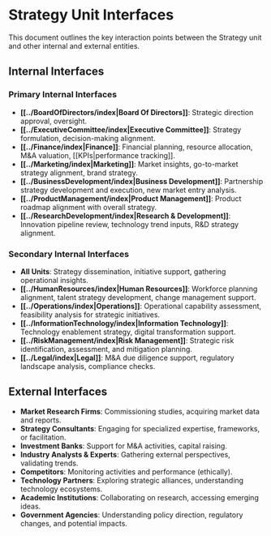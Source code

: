 # Strategy Unit Interfaces

This document outlines the key interaction points between the Strategy unit and other internal and external entities.

## Internal Interfaces

### Primary Internal Interfaces

- **[[../BoardOfDirectors/index|Board Of Directors]]**: Strategic direction approval, oversight.
- **[[../ExecutiveCommittee/index|Executive Committee]]**: Strategy formulation, decision-making alignment.
- **[[../Finance/index|Finance]]**: Financial planning, resource allocation, M&A valuation, [[KPIs|performance tracking]].
- **[[../Marketing/index|Marketing]]**: Market insights, go-to-market strategy alignment, brand strategy.
- **[[../BusinessDevelopment/index|Business Development]]**: Partnership strategy development and execution, new market entry analysis.
- **[[../ProductManagement/index|Product Management]]**: Product roadmap alignment with overall strategy.
- **[[../ResearchDevelopment/index|Research & Development]]**: Innovation pipeline review, technology trend inputs, R&D strategy alignment.

### Secondary Internal Interfaces

- **All Units**: Strategy dissemination, initiative support, gathering operational insights.
- **[[../HumanResources/index|Human Resources]]**: Workforce planning alignment, talent strategy development, change management support.
- **[[../Operations/index|Operations]]**: Operational capability assessment, feasibility analysis for strategic initiatives.
- **[[../InformationTechnology/index|Information Technology]]**: Technology enablement strategy, digital transformation support.
- **[[../RiskManagement/index|Risk Management]]**: Strategic risk identification, assessment, and mitigation planning.
- **[[../Legal/index|Legal]]**: M&A due diligence support, regulatory landscape analysis, compliance checks.

## External Interfaces

- **Market Research Firms**: Commissioning studies, acquiring market data and reports.
- **Strategy Consultants**: Engaging for specialized expertise, frameworks, or facilitation.
- **Investment Banks**: Support for M&A activities, capital raising.
- **Industry Analysts & Experts**: Gathering external perspectives, validating trends.
- **Competitors**: Monitoring activities and performance (ethically).
- **Technology Partners**: Exploring strategic alliances, understanding technology ecosystems.
- **Academic Institutions**: Collaborating on research, accessing emerging ideas.
- **Government Agencies**: Understanding policy direction, regulatory changes, and potential impacts. 